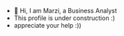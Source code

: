- 👋 Hi, I am Marzi, a Business Analyst
- This profile is under construction :)
- appreciate your help :))


<!---
myazdanipour/myazdanipour is a ✨ special ✨ repository because its `README.md` (this file) appears on your GitHub profile.
You can click the Preview link to take a look at your changes.
--->
